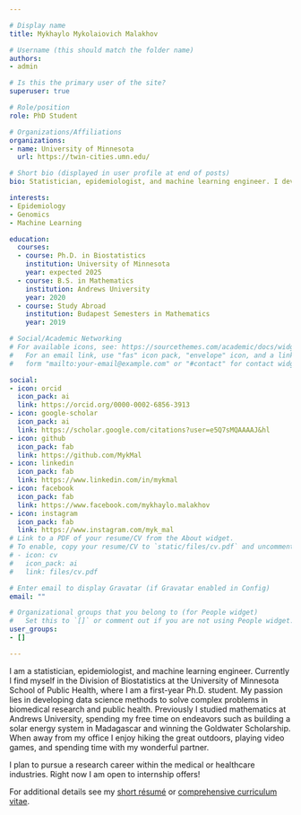 ```yaml
---

# Display name
title: Mykhaylo Mykolaiovich Malakhov

# Username (this should match the folder name)
authors:
- admin

# Is this the primary user of the site?
superuser: true

# Role/position
role: PhD Student

# Organizations/Affiliations
organizations:
- name: University of Minnesota
  url: https://twin-cities.umn.edu/

# Short bio (displayed in user profile at end of posts)
bio: Statistician, epidemiologist, and machine learning engineer. I develop data science methods to solve complex problems in biomedical research and public health.

interests:
- Epidemiology
- Genomics
- Machine Learning

education:
  courses:
  - course: Ph.D. in Biostatistics
    institution: University of Minnesota
    year: expected 2025
  - course: B.S. in Mathematics
    institution: Andrews University
    year: 2020
  - course: Study Abroad
    institution: Budapest Semesters in Mathematics
    year: 2019

# Social/Academic Networking
# For available icons, see: https://sourcethemes.com/academic/docs/widgets/#icons
#   For an email link, use "fas" icon pack, "envelope" icon, and a link in the
#   form "mailto:your-email@example.com" or "#contact" for contact widget.

social:
- icon: orcid
  icon_pack: ai
  link: https://orcid.org/0000-0002-6856-3913
- icon: google-scholar
  icon_pack: ai
  link: https://scholar.google.com/citations?user=e5Q7sMQAAAAJ&hl
- icon: github
  icon_pack: fab
  link: https://github.com/MykMal
- icon: linkedin
  icon_pack: fab
  link: https://www.linkedin.com/in/mykmal
- icon: facebook
  icon_pack: fab
  link: https://www.facebook.com/mykhaylo.malakhov
- icon: instagram
  icon_pack: fab
  link: https://www.instagram.com/myk_mal
# Link to a PDF of your resume/CV from the About widget.
# To enable, copy your resume/CV to `static/files/cv.pdf` and uncomment the lines below.  
# - icon: cv
#   icon_pack: ai
#   link: files/cv.pdf

# Enter email to display Gravatar (if Gravatar enabled in Config)
email: ""

# Organizational groups that you belong to (for People widget)
#   Set this to `[]` or comment out if you are not using People widget.  
user_groups:
- []

---
```


I am a statistician, epidemiologist, and machine learning engineer. Currently I find myself in the Division of Biostatistics at the University of Minnesota School of Public Health, where I am a first-year Ph.D. student. My passion lies in developing data science methods to solve complex problems in biomedical research and public health. Previously I studied mathematics at Andrews University, spending my free time on endeavors such as building a solar energy system in Madagascar and winning the Goldwater Scholarship. When away from my office I enjoy hiking the great outdoors, playing video games, and spending time with my wonderful partner.

I plan to pursue a research career within the medical or healthcare industries. Right now I am open to internship offers!

For additional details see my [short résumé](files/Mykhaylo-Malakhov-resume.pdf) or [comprehensive curriculum vitae](files/Mykhaylo-Malakhov-cv.pdf).
